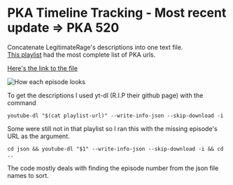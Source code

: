 # PKA Timeline Tracking - Most recent update => PKA 520

Concatenate LegitimateRage's descriptions into one text file. \
[This playlist](https://www.youtube.com/playlist?list=PL568FBE856C240972) had the most complete list of PKA urls.

[Here's the link to the file](https://github.com/Fitzy1293/PKA/blob/master/PKA_timelines.txt?raw=true)


![How each episode looks](https://i.imgur.com/A39tlQM.png)


To get the descriptions I used yt-dl (R.I.P their github page) with the command

`youtube-dl "$(cat playlist-url)" --write-info-json --skip-download -i`

Some were still not in that playlist so I ran this with the missing episode's URL as the argument.

`cd json && youtube-dl "$1" --write-info-json --skip-download -i && cd ..`


The code mostly deals with finding the episode number from the json file names to sort.  

